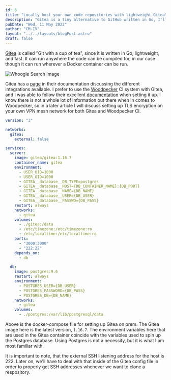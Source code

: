 ```yaml
---
id: 6
title: "Locally host your own code repositories with lightweight Gitea"
description: "Gitea is a tiny alternative to GitHub written in Go, I'll show you how to use it."
pubDate: "Wed, 11 May 2022"
author: "CM-IV"
layout: "../../layouts/blogPost.astro"
draft: false
---
```


[Gitea](https://gitea.io/en-us/) is called "Git with a cup of tea", since it is written in Go, lightweight, and fast.  It can run anywhere the code can be compiled for, in our case though it can run wherever a Docker container can be run.

<img class="image" src="https://ik.imagekit.io/xbkhabiqcy9/img/gitea_59262IRyj.webp?ik-sdk-version=javascript-1.4.3&updatedAt=1652312437020" alt="Whoogle Search Image" />

Gitea has a [page](https://gitea.com/gitea/awesome-gitea#user-content-devops) in their documentation discussing the different integrations available.  I prefer to use the [Woodpecker](https://github.com/woodpecker-ci/woodpecker) CI system with Gitea, and I was able to follow their excellent [documentation](https://woodpecker-ci.org/docs/intro) when setting it up.  I know there is not a whole lot of information out there when in comes to Woodpecker, so in a later article I will discuss setting up TLS encryption on your own VPN mesh network for both Gitea and Woodpecker CI.

```yaml
version: "3"

networks:
  gitea:
    external: false

services:
  server:
    image: gitea/gitea:1.16.7
    container_name: gitea
    environment:
      - USER_UID=1000
      - USER_GID=1000
      - GITEA__database__DB_TYPE=postgres
      - GITEA__database__HOST={DB_CONTAINER_NAME}:{DB_PORT}
      - GITEA__database__NAME={DB_NAME}
      - GITEA__database__USER={DB_USER}
      - GITEA__database__PASSWD={DB_PASS}
    restart: always
    networks:
      - gitea
    volumes:
      - ./gitea:/data
      - /etc/timezone:/etc/timezone:ro
      - /etc/localtime:/etc/localtime:ro
    ports:
      - "3000:3000"
      - "222:22"
    depends_on:
      - db

  db:
    image: postgres:9.6
    restart: always
    environment:
      - POSTGRES_USER={DB_USER}
      - POSTGRES_PASSWORD={DB_PASS}
      - POSTGRES_DB={DB_NAME}
    networks:
      - gitea
    volumes:
      - ./postgres:/var/lib/postgresql/data
```

Above is the docker-compose file for setting up Gitea on prem.  The Gitea image here is the latest version, `1.16.7`.  The environment variables here that are used in the Gitea container coincide with the variables used to spin up the Postgres database.  Using Postgres is not a necessity, but it is what I am most familiar with.

It is important to note, that the external SSH listening address for the host is 222.  Later on, we'll have to deal with that inside of the Gitea config file in order to properly get SSH addresses whenever we want to clone a respository.